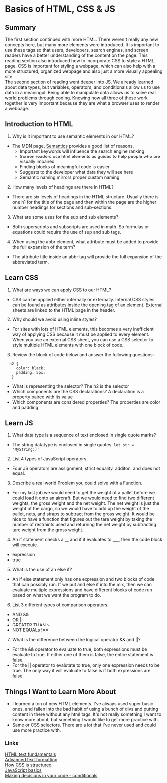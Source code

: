 # Basics of HTML, CSS & JS

## Summary
The first section continued with more HTML. There weren't really any new concepts here, but many more elements were introduced. It is important to use these tags so that users, developers, search engines, and screen readers have a better understanding of the content on the page. This reading section also introduced how to incorporate CSS to style a HTML page. CSS is important for styling a webpage, which can also help with a more structured, organized webpage and also just a more visually appealing site.
\
The second section of reading went deeper into JS. We already learned about data types, but variables, operators, and conditionals allow us to use data in a meaningul. Being able to manipulate data allows us to solve real world problems through coding. Knowing how all three of these work together is very important because they are what a browser uses to render a webpage.


## Introduction to HTML
1. Why is it important to use semantic elements in our HTML?
- The MDN page, [Semantics](https://developer.mozilla.org/en-US/docs/Glossary/Semantics) provides a good list of reasons.
  - Important keywords will influence the search engine ranking
  - Screen readers use html elements as guides to help people who are visually impaired
  - Finding blocks of meaningful code is easier
  - Suggests to the developer what data they will see here
  - Semantic naming mirrors proper custom naming

2. How many levels of headings are there in HTML?
- There are six levels of headings in the HTML structure. Usually there is one h1 for the title of the page and then within the page are the higher number headings for sections and sub-sections.

3. What are some uses for the sup and sub elements?
- Both superscripts and subscripts are used in math. So formulas or equations could require the use of sup and sub tags.

4. When using the abbr element, what attribute must be added to provide the full expansion of the term?
- The attribute title inside an abbr tag will provide the full expansion of the abbreviated term.

## Learn CSS
1. What are ways we can apply CSS to our HTML?
- CSS can be applied either internally or externally. Internal CSS styles can be found as attributes inside the opening tag of an element. External sheets are linked to the HTML page in the header.

2. Why should we avoid using inline styles?
- For sites with lots of HTML elements, this becomes a very inefficient way of applying CSS because it must be applied to every element. When you use an external CSS sheet, you can use a CSS selector to style multiple HTML elements with one block of code. 


3. Review the block of code below and answer the following questions:
```   
  h2 {
     color: black;
     padding: 5px;
   } 
```
- What is representing the selector? The h2 is the selector
- Which components are the CSS declarations? A declaration is a property paired with its value
- Which components are considered properties? The properties are color and padding

## Learn JS
1. What data type is a sequence of text enclosed in single quote marks?
- The string datatype is enclosed in single quotes.
``` let str = 'MyString:)' ```

2. List 4 types of JavaScript operators.
- Four JS operators are assignment, strict equality, additon, and does not equal.

3. Describe a real world Problem you could solve with a Function.
- For my last job we would need to get the weight of a pallet before we could load it onto an aircraft. But we would need to find two different weights, the gross weight and the net weight. The net weight is just the weight of the cargo, so we would have to add up the weight of the pallet, nets, and straps to subtract from the gross weight. It would be nice to have a function that figures out the tare weight by taking the number of restraints used and returning the net weight by subtracting tare weight from the gross weight.

4. An if statement checks a __ and if it evaluates to ___, then the code block will execute.
- expression
- true

5. What is the use of an else if?
- An if else statement only has one expression and two blocks of code that can possibly run. If we put and else if into the mix, then we can evaluate multiple expressions and have different blocks of code run based on what we want the program to do.

6. List 3 different types of comparison operators.
- AND &&
- OR ||
- GREATER THAN >
- NOT EQUALs !==

7. What is the difference between the logical operator && and ||?
- For the && operator to evaluate to true, both expressions must be evaluate to true. If either one of them is false, the entire statement is false.
- For the || operator to evalutate to true, only one expression needs to be true. The only way it will evaluate to false is if both expressions are false.

## Things I Want to Learn More About
- I learned a ton of new HTML elements. I've always used super basic ones, and fallen into the bad habit of using a bunch of divs and putting content in there without any html tags. It's not really something I want to know more about, but something I would like to get more practice with.
- Same or CSS selectors. There are a lot that I've never used and could use more practice with.

### Links
[HTML text fundamentals](https://developer.mozilla.org/en-US/docs/Learn/HTML/Introduction_to_HTML/HTML_text_fundamentals)
\
[Advanced text formatting](https://developer.mozilla.org/en-US/docs/Learn/HTML/Introduction_to_HTML/Advanced_text_formatting)
\
[How CSS is structured](https://developer.mozilla.org/en-US/docs/Learn/CSS/First_steps/How_CSS_is_structured)
\
[JavaScript basics](https://developer.mozilla.org/en-US/docs/Learn/Getting_started_with_the_web/JavaScript_basics)
\
[Making decisions in your code - conditionals](https://developer.mozilla.org/en-US/docs/Learn/JavaScript/Building_blocks/conditionals)